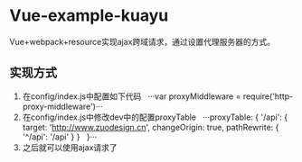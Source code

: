 # Vue-example-kuayu
Vue+webpack+resource实现ajax跨域请求，通过设置代理服务器的方式。
## 实现方式
1. 在config/index.js中配置如下代码
   ···var proxyMiddleware = require('http-proxy-middleware')···
2. 在config/index.js中修改dev中的配置proxyTable
   ···proxyTable: {
      '/api': {
        target: 'http://www.zuodesign.cn',
        changeOrigin: true,
        pathRewrite: {
          '^/api': '/api'
        }
      }
   }···
3. 之后就可以使用ajax请求了
